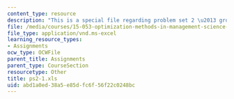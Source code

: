 ```yaml
---
content_type: resource
description: "This is a special file regarding problem set 2 \u2013 group 1."
file: /media/courses/15-053-optimization-methods-in-management-science-spring-2013/abd1a0ed38a5e85dfc6f56f22c0248bc_ps2-1.xls
file_type: application/vnd.ms-excel
learning_resource_types:
- Assignments
ocw_type: OCWFile
parent_title: Assignments
parent_type: CourseSection
resourcetype: Other
title: ps2-1.xls
uid: abd1a0ed-38a5-e85d-fc6f-56f22c0248bc
---
```

